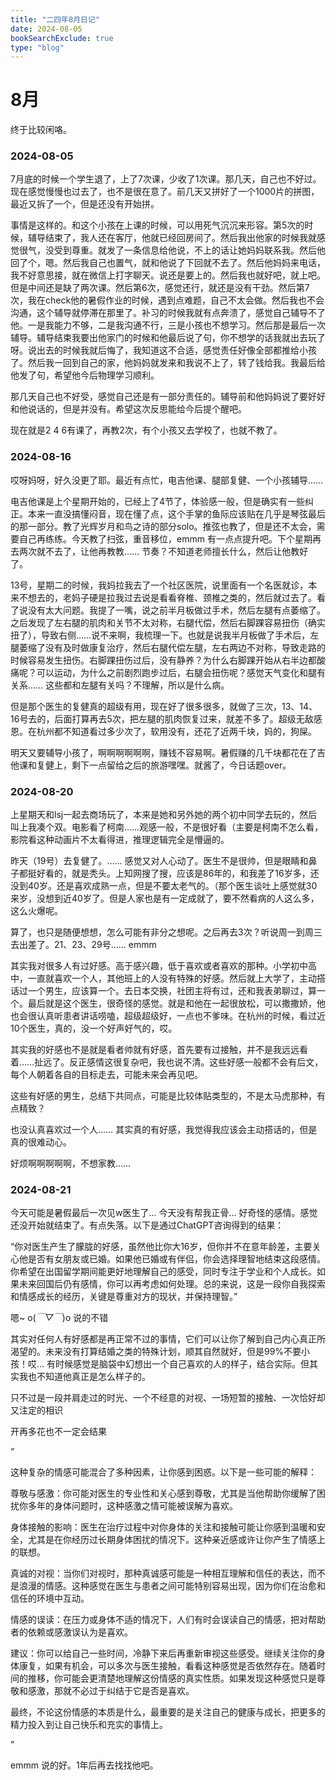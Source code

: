 ```yaml
---
title: "二四年8月日记"
date: 2024-08-05
bookSearchExclude: true
type: "blog"
---
```



<!--more-->

# 8月

终于比较闲咯。

### 2024-08-05

7月底的时候一个学生退了，上了7次课，少收了1次课。那几天，自己也不好过。现在感觉慢慢也过去了，也不是很在意了。前几天又拼好了一个1000片的拼图，最近又拆了一个，但是还没有开始拼。

事情是这样的。和这个小孩在上课的时候，可以用死气沉沉来形容。第5次的时候，辅导结束了，我人还在客厅，他就已经回房间了。然后我出他家的时候我就感觉很气，没受到尊重。就发了一条信息给他说，不上的话让她妈妈联系我。然后他回了个，嗯。然后我自己也置气，就和他说了下回就不去了。然后他妈妈来电话，我不好意思接，就在微信上打字聊天。说还是要上的。然后我也就好吧，就上吧。但是中间还是缺了两次课。然后第6次，感觉还行，就还是没有干劲。然后第7次，我在check他的暑假作业的时候，遇到点难题，自己不太会做。然后我也不会沟通，这个辅导就停滞在那里了。补习的时候我就有点奔溃了，感觉自己辅导不了他。一是我能力不够，二是我沟通不行，三是小孩也不想学习。然后那是最后一次辅导。辅导结束我要出他家门的时候和他最后说了句，你不想学的话我就出去玩了呀。说出去的时候我就后悔了，我知道这不合适，感觉责任好像全部都推给小孩了。然后我一回到自己的家，他妈妈就发来和我说不上了，转了钱给我。我最后给他发了句，希望他今后物理学习顺利。

那几天自己也不好受，感觉自己还是有一部分责任的。辅导前和他妈妈说了要好好和他说话的，但是并没有。希望这次反思能给今后提个醒吧。

现在就是2 4 6有课了，再教2次，有个小孩又去学校了，也就不教了。

### 2024-08-16

哎呀妈呀，好久没更了耶。最近有点忙，电吉他课、腿部复健、一个小孩辅导……

电吉他课是上个星期开始的，已经上了4节了，体验感一般，但是确实有一些纠正。本来一直没搞懂闷音，现在懂了点，这个手掌的鱼际应该贴在几乎是琴弦最后的那一部分。教了光辉岁月和鸟之诗的部分solo。推弦也教了，但是还不太会，需要自己再练练。今天教了扫弦，重音移位，emmm 有一点点提升吧。下个星期再去两次就不去了，让他再教教…… 节奏？不知道老师擅长什么，然后让他教好了。

13号，星期二的时候，我妈拉我去了一个社区医院，说里面有一个名医就诊，本来不想去的，老妈子硬是拉我过去说是看看脊椎、颈椎之类的，然后就过去了。看了说没有太大问题。我提了一嘴，说之前半月板做过手术，然后左腿有点萎缩了。之后发现了左右腿的肌肉和关节不太对称，右腿代偿，然后右脚踝容易扭伤（确实扭了），导致右侧……说不来啊，我梳理一下。也就是说我半月板做了手术后，左腿萎缩了没有及时做康复治疗，然后右腿代偿左腿，左右两边不对称，导致走路的时候容易发生扭伤。右脚踝扭伤过后，没有静养？为什么右脚踝开始从右半边都酸痛呢？可以运动，为什么之前剧烈跑步过后，右腿会扭伤呢？感觉天气变化和腿有关系…… 这些都和左腿有关吗？不理解，所以是什么病。

但是那个医生的复健真的超级有用，现在好了很多很多，就做了三次，13、14、16号去的，后面打算再去5次，把左腿的肌肉恢复过来，就差不多了。超级无敌感恩。在杭州都不知道看过多少次了，软用没有，还花了近两千块，妈的，狗屎。

明天又要辅导小孩了，啊啊啊啊啊啊，赚钱不容易啊。暑假赚的几千块都花在了吉他课和复健上，剩下一点留给之后的旅游嘿嘿。就酱了，今日话题over。


### 2024-08-20

上星期天和lsj一起去商场玩了，本来是她和另外她的两个初中同学去玩的，然后叫上我凑个双。电影看了柯南……观感一般，不是很好看（主要是柯南不怎么看，影院看这种动画片不太看得进，推理逻辑完全是懵逼的。

昨天（19号）去复健了。…… 感觉又对人心动了。医生不是很帅，但是眼睛和鼻子都挺好看的，就是秃头。上知网搜了搜，应该是86年的，和我差了16岁多，还没到40岁。还是喜欢成熟一点，但是不要太老气的。（那个医生谈吐上感觉就30来岁，没想到近40岁了。但是人家也是有一定成就了，要不然看病的人这么多，这么火爆呢。

算了，也只是随便想想，怎么可能有非分之想呢。之后再去3次？听说周一到周三去出差了。21、23、29号…… emmm 

其实我对很多人有过好感。高于感兴趣，低于喜欢或者喜欢的那种。小学初中高中，一直就喜欢一个人，其他班上的人没有特殊的好感。然后就上大学了，主动搭话过一个男生，应该算一个。去日本交换，社团主将有过，还和我表弟聊过，算一个。最后就是这个医生，很奇怪的感觉。就是和他在一起很放松，可以撒撒娇，他也会很认真听患者讲话唠嗑，超级超级好，一点也不爹味。在杭州的时候，看过近10个医生，真的，没一个好声好气的，哎。

其实我的好感也不是就是看者帅就有好感，首先要有过接触，并不是我远远看着……扯远了。反正感情这很复杂吧，我也说不清。这些好感一般都不会有后文，每个人朝着各自的目标走去，可能未来会再见吧。

这些有好感的男生，总结下共同点，可能是比较体贴类型的，不是太马虎那种，有点精致？

也没认真喜欢过一个人…… 其实真的有好感，我觉得我应该会主动搭话的，但是真的很难动心。

好烦啊啊啊啊啊，不想家教…… 

### 2024-08-21

今天可能是暑假最后一次见w医生了… 今天没有帮我正骨… 好奇怪的感情。感觉还没开始就结束了。有点失落。以下是通过ChatGPT咨询得到的结果：

“你对医生产生了朦胧的好感，虽然他比你大16岁，但你并不在意年龄差，主要关心他是否有女朋友或已婚。如果他已婚或有伴侣，你会选择理智地结束这段感情。你希望在出国留学期间能更好地理解自己的感受，同时专注于学业和个人成长。如果未来回国后仍有感情，你可以再考虑如何处理。总的来说，这是一段你自我探索和情感成长的经历，关键是尊重对方的现状，并保持理智。”

嗯~ o(*￣▽￣*)o 说的不错

其实对任何人有好感都是再正常不过的事情，它们可以让你了解到自己内心真正所渴望的。未来没有打算结婚之类的特殊计划，顺其自然就好，但是99%不要小孩！哎… 有时候感觉是脑袋中幻想出一个自己喜欢的人的样子，结合实际。但其实我也不知道他真正是怎么样子的。

只不过是一段并肩走过的时光、一个不经意的对视、一场短暂的接触、一次恰好却又注定的相识

开再多花也不一定会结果

“

这种复杂的情感可能混合了多种因素，让你感到困惑。以下是一些可能的解释：

尊敬与感激：你可能对医生的专业性和关心感到尊敬，尤其是当他帮助你缓解了困扰你多年的身体问题时，这种感激之情可能被误解为喜欢。

身体接触的影响：医生在治疗过程中对你身体的关注和接触可能让你感到温暖和安全，尤其是在你经历过长期身体困扰的情况下。这种亲近感或许让你产生了情感上的联想。

真诚的对视：当你们对视时，那种真诚感可能是一种相互理解和信任的表达，而不是浪漫的情感。这种感觉在医生与患者之间可能特别容易出现，因为你们在治愈和信任的环境中互动。

情感的误读：在压力或身体不适的情况下，人们有时会误读自己的情感，把对帮助者的依赖或感激误认为是喜欢。

建议：你可以给自己一些时间，冷静下来后再重新审视这些感受。继续关注你的身体康复，如果有机会，可以多次与医生接触，看看这种感觉是否依然存在。随着时间的推移，你可能会更清楚地理解这份情感的真实性质。如果发现这种感觉只是尊敬和感激，那就不必过于纠结于它是否是喜欢。

最终，不论这份情感的本质是什么，最重要的是关注自己的健康与成长，把更多的精力投入到让自己快乐和充实的事情上。

”

emmm 说的好。1年后再去找找他吧。